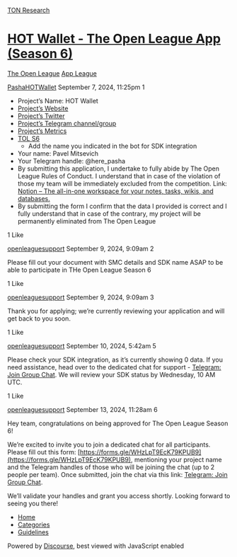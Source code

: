 [TON Research](/)

# [HOT Wallet - The Open League App (Season 6)](/t/hot-wallet-the-open-league-app-season-6/31982)

[The Open League](/c/the-open-league/app-leaderboard/58)  [App League](/c/the-open-league/app-leaderboard/58) 

    

[PashaHOTWallet](https://tonresear.ch/u/PashaHOTWallet)  September 7, 2024, 11:25pm  1

*   Project’s Name: HOT Wallet
*   [Project’s Website](https://hot-labs.org/)
*   [Project’s Twitter](https://x.com/hotdao_)
*   [Project’s Telegram channel/group](https://t.me/hotonnear)
*   [Project’s Metrics](https://docs.google.com/document/d/1QBmYsaWURKTKZMLJ2LE0UGJz49T2ANavvJdbdJ9fjFk/edit)
*   [TOL S6](https://docs.google.com/document/d/15TrCH4sZnGwHCbEC_AGrlAyyQMYkoROc/edit?usp=sharing&ouid=109710875499883830095&rtpof=true&sd=true)
    *   Add the name you indicated in the bot for SDK integration
*   Your name: Pavel Mitsevich
*   Your Telegram handle: @here\_pasha
*   By submitting this application, I undertake to fully abide by The Open League Rules of Conduct. I understand that in case of the violation of those my team will be immediately excluded from the competition. Link: [Notion – The all-in-one workspace for your notes, tasks, wikis, and databases.](https://ton-org.notion.site/The-Open-League-Rules-of-Conduct-04f4a0fedf1a401687075f5efd83de68)
*   By submitting the form I confirm that the data I provided is correct and I fully understand that in case of the contrary, my project will be permanently eliminated from The Open League

  1 Like

[openleaguesupport](https://tonresear.ch/u/openleaguesupport) September 9, 2024, 9:09am  2

Please fill out your document with SMC details and SDK name ASAP to be able to participate in THe Open League Season 6

  1 Like

[openleaguesupport](https://tonresear.ch/u/openleaguesupport) September 9, 2024, 9:09am  3

Thank you for applying; we’re currently reviewing your application and will get back to you soon.

  1 Like

[openleaguesupport](https://tonresear.ch/u/openleaguesupport) September 10, 2024, 5:42am  5

Please check your SDK integration, as it’s currently showing 0 data. If you need assistance, head over to the dedicated chat for support - [Telegram: Join Group Chat](https://t.me/+ZOa8GSiVpyxmMWFi). We will review your SDK status by Wednesday, 10 AM UTC.

  1 Like

[openleaguesupport](https://tonresear.ch/u/openleaguesupport) September 13, 2024, 11:28am  6

Hey team, congratulations on being approved for The Open League Season 6!

We’re excited to invite you to join a dedicated chat for all participants. Please fill out this form: [https://forms.gle/WHzLpT9EcK79KPUB9](https://forms.gle/WHzLpT9EcK79KPUB9), mentioning your project name and the Telegram handles of those who will be joining the chat (up to 2 people per team). Once submitted, join the chat via this link: [Telegram: Join Group Chat](https://t.me/+TbKriSZt35BiNmUy).

We’ll validate your handles and grant you access shortly. Looking forward to seeing you there!

 

*   [Home](/)
*   [Categories](/categories)
*   [Guidelines](/guidelines)

Powered by [Discourse](https://www.discourse.org), best viewed with JavaScript enabled